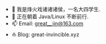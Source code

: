 - 👋 我是烽火戏诸诸诸侯，一名大四学生.
- 👀 正在朝着 Java/Linux 不断前行.
- 📫 Email: great__jin@163.com
- ⛵ Blog: great-invincible.xyz
